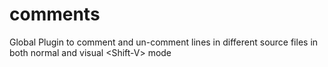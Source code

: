 # comments
Global Plugin to comment and un-comment lines in different source files in both normal and visual &lt;Shift-V> mode 
